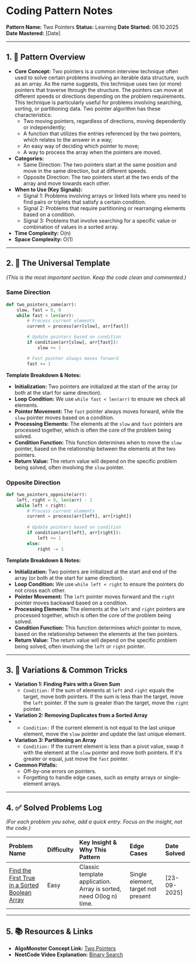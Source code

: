 # **Coding Pattern Notes**

**Pattern Name:** Two Pointers
**Status:** Learning
**Date Started:** 06.10.2025
**Date Mastered:** [Date]

---

## **1. 🧠 Pattern Overview**

* **Core Concept:** Two pointers is a common interview technique often used to solve certain problems involving an iterable data structure, such as an array.
As the name suggests, this technique uses two (or more) pointers that traverse through the structure.
The pointers can move at different speeds or directions depending on the problem requirements. 
This technique is particularly useful for problems involving searching, sorting, or partitioning data.
Two pointer algorithm has these characteristics:
  * Two moving pointers, regardless of directions, moving dependently or independently;
  * A function that utilizes the entries referenced by the two pointers, which relates to the answer in a way;
  * An easy way of deciding which pointer to move;
  * A way to process the array when the pointers are moved.
* **Categories:**
  * Same Direction: The two pointers start at the same position and move in the same direction, but at different speeds.
  * Opposite Direction: The two pointers start at the two ends of the array and move towards each other.
* **When to Use (Key Signals):**
    * Signal 1: Problems involving arrays or linked lists where you need to find pairs or triplets that satisfy a certain condition.
    * Signal 2: Problems that require partitioning or rearranging elements based on a condition.
    * Signal 3: Problems that involve searching for a specific value or combination of values in a sorted array.
* **Time Complexity:** O(n)
* **Space Complexity:** O(1)

---

## **2. 📝 The Universal Template**

*(This is the most important section. Keep the code clean and commented.)*
### **Same Direction**
```python
def two_pointers_same(arr):
    slow, fast = 0, 0
    while fast < len(arr):
        # Process current elements
        current = process(arr[slow], arr[fast])

        # Update pointers based on condition
        if condition(arr[slow], arr[fast]):
            slow += 1

        # Fast pointer always moves forward
        fast += 1
```
**Template Breakdown & Notes:**
* **Initialization:** Two pointers are initialized at the start of the array (or both at the start for same direction).
* **Loop Condition:** We use `while fast < len(arr)` to ensure we check all elements.
* **Pointer Movement:** The `fast` pointer always moves forward, while the `slow` pointer moves based on a condition.
* **Processing Elements:** The elements at the `slow` and `fast` pointers are processed together, which is often the core of the problem being solved.
* **Condition Function:** This function determines when to move the `slow` pointer, based on the relationship between the elements at the two pointers.
* **Return Value:** The return value will depend on the specific problem being solved, often involving the `slow` pointer.

### **Opposite Direction**
```python
def two_pointers_opposite(arr):
    left, right = 0, len(arr) - 1
    while left < right:
        # Process current elements
        current = process(arr[left], arr[right])
        
        # Update pointers based on condition
        if condition(arr[left], arr[right]):
            left += 1
        else:
            right -= 1
```

**Template Breakdown & Notes:**

* **Initialization:** Two pointers are initialized at the start and end of the array (or both at the start for same direction).
* **Loop Condition:** We use `while left < right` to ensure the pointers do not cross each other.
* **Pointer Movement:** The `left` pointer moves forward and the `right` pointer moves backward based on a condition.
* **Processing Elements:** The elements at the `left` and `right` pointers are processed together, which is often the core of the problem being solved.
* **Condition Function:** This function determines which pointer to move, based on the relationship between the elements at the two pointers.
* **Return Value:** The return value will depend on the specific problem being solved, often involving the `left` or `right` pointer.

---

## **3. 🔄 Variations & Common Tricks**
* **Variation 1: Finding Pairs with a Given Sum**
    * `Condition:` If the sum of elements at `left` and `right` equals the target, move both pointers. If the sum is less than the target, move the `left` pointer. If the sum is greater than the target, move the `right` pointer.
* **Variation 2: Removing Duplicates from a Sorted Array**
*   * `Condition:` If the current element is not equal to the last unique element, move the `slow` pointer and update the last unique element.
* **Variation 3: Partitioning an Array**
    * `Condition:` If the current element is less than a pivot value, swap it with the element at the `slow` pointer and move both pointers. If it's greater or equal, just move the `fast` pointer.
* **Common Pitfalls:**
    * Off-by-one errors on pointers.
    * Forgetting to handle edge cases, such as empty arrays or single-element arrays.
---

## **4. ✅ Solved Problems Log**

*(For each problem you solve, add a quick entry. Focus on the insight, not the code.)*

| Problem Name                                                                                          | Difficulty | Key Insight & Why This Pattern                                     | Edge Cases                         | Date Solved  |
|:------------------------------------------------------------------------------------------------------|:-----------|:-------------------------------------------------------------------|:-----------------------------------|:-------------|
| [Find the First True in a Sorted Boolean Array](https://algo.monster/problems/binary_search_boundary) | Easy       | Classic template application. Array is sorted, need O(log n) time. | Single element, target not present | [23-09-2025] |

---

## **5. 📚 Resources & Links**
* **AlgoMonster Concept Link:** [Two Pointers](https://algo.monster/problems/two_pointers_intro)
* **NeetCode Video Explanation:** [Binary Search](https://www.youtube.com/watch?v=xZ4AfXHQ1VQ&t=3s)
